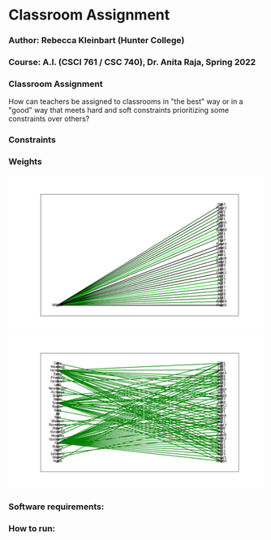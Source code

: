 # Classroom Assignment


### Author: Rebecca Kleinbart (Hunter College) 
### Course: A.I. (CSCI 761 / CSC 740), Dr. Anita Raja, Spring 2022

### Classroom Assignment
How can teachers be assigned to classrooms in "the best" way or in a "good" way that meets hard and soft constraints prioritizing some constraints over others? 


### Constraints



### Weights

![Setup screenshot](images/weight_zero_bipartite_winter.png)
![Setup screenshot](images/weight_zero_bipartite.png)



### Software requirements:

### How to run:

